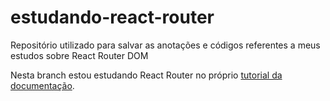 # estudando-react-router

Repositório utilizado para salvar as anotações e códigos referentes a meus estudos sobre React Router DOM

Nesta branch estou estudando React Router no próprio [tutorial da documentação](https://reactrouter.com/en/main/start/tutorial).
